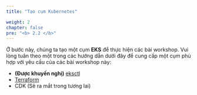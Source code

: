 ```yaml
---
title: "Tạo cụm Kubernetes"

weight: 2
chapter: false
pre: "<b> 2.2 </b>"
---
```


Ở bước này, chúng ta tạo một cụm **EKS** để thực hiện các bài workshop. Vui lòng tuân theo một trong các hướng dẫn dưới đây để cung cấp một cụm phù hợp với yêu cầu của các bài workshop này:
- **(Được khuyến nghị)** [eksctl](./2.2.1-eksctl)
- [Terraform](./2.2.2-terraform)
- CDK (Sẽ ra mắt trong tương lai)
